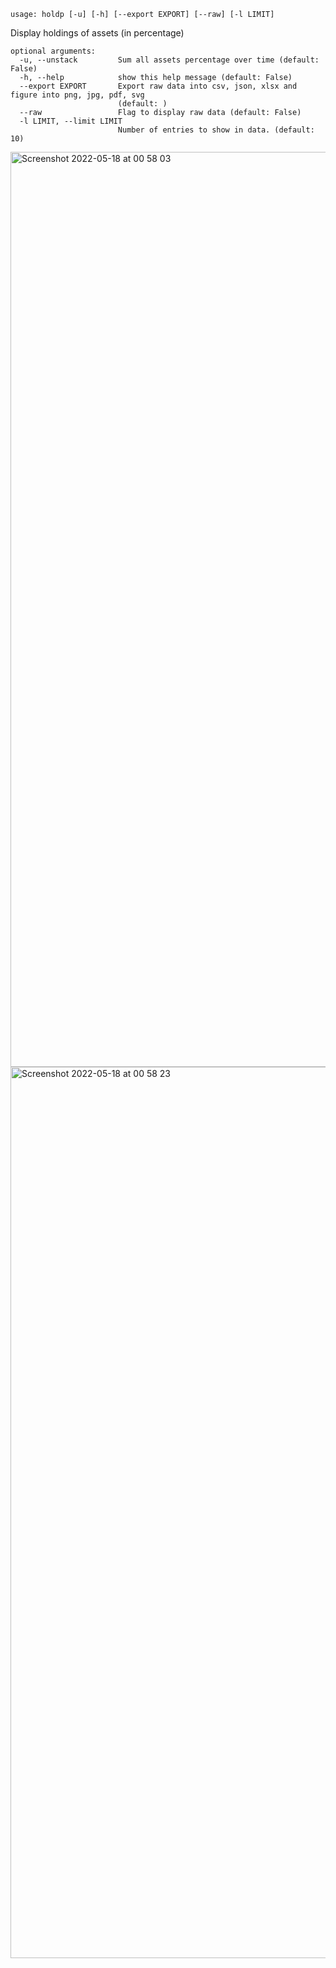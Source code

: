 ```
usage: holdp [-u] [-h] [--export EXPORT] [--raw] [-l LIMIT]
```

Display holdings of assets (in percentage)

```
optional arguments:
  -u, --unstack         Sum all assets percentage over time (default: False)
  -h, --help            show this help message (default: False)
  --export EXPORT       Export raw data into csv, json, xlsx and figure into png, jpg, pdf, svg
                        (default: )
  --raw                 Flag to display raw data (default: False)
  -l LIMIT, --limit LIMIT
                        Number of entries to show in data. (default: 10)
```

<img width="1464" alt="Screenshot 2022-05-18 at 00 58 03" src="https://user-images.githubusercontent.com/25267873/168930925-5321f281-7e93-4179-aa0b-34bfa3684bbf.png">

<img width="1426" alt="Screenshot 2022-05-18 at 00 58 23" src="https://user-images.githubusercontent.com/25267873/168930952-14b6677b-40bd-464f-8bfd-10f77de28d9f.png">
